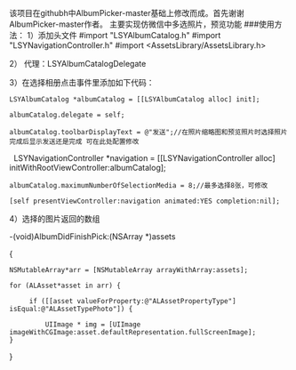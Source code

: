 该项目在githubh中AlbumPicker-master基础上修改而成。首先谢谢AlbumPicker-master作者。
主要实现仿微信中多选照片，预览功能
###使用方法：
1）添加头文件
#import "LSYAlbumCatalog.h"
#import "LSYNavigationController.h"
#import <AssetsLibrary/AssetsLibrary.h>

2）
代理：LSYAlbumCatalogDelegate

3）在选择相册点击事件里添加如下代码：


    LSYAlbumCatalog *albumCatalog = [[LSYAlbumCatalog alloc] init];
    
    albumCatalog.delegate = self;
    
    albumCatalog.toolbarDisplayText = @"发送";//在照片缩略图和预览照片时选择照片完成后显示发送还是完成 可在此处配置修改
    
    LSYNavigationController *navigation = [[LSYNavigationController alloc] initWithRootViewController:albumCatalog];
    
    albumCatalog.maximumNumberOfSelectionMedia = 8;//最多选择8张，可修改
    
    [self presentViewController:navigation animated:YES completion:nil];
    
4）选择的图片返回的数组

-(void)AlbumDidFinishPick:(NSArray *)assets

{
    
    NSMutableArray*arr = [NSMutableArray arrayWithArray:assets];
    
    for (ALAsset*asset in arr) {
         
         if ([[asset valueForProperty:@"ALAssetPropertyType"] isEqual:@"ALAssetTypePhoto"]) {
             
             UIImage * img = [UIImage imageWithCGImage:asset.defaultRepresentation.fullScreenImage];
    }
}
